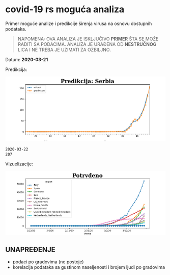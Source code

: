 # covid-19 rs moguća analiza

Primer moguće analize i predikcije širenja virusa na osnovu dostupnih podataka.

> NAPOMENA: OVA ANALIZA JE ISKLJUČIVO **PRIMER** ŠTA SE MOŽE RADITI SA PODACIMA.
> ANALIZA JE URAĐENA OD **NESTRUČNOG** LICA I NE TREBA JE UZIMATI ZA OZBILJNO. 

Datum: **2020-03-21**

Predikcija:

![](out/prediction.png)

```text
2020-03-22
207
```  

Vizuelizacije:

![](out/confirmed-10.png)

## UNAPREĐENJE
 
+ podaci po gradovima (ne postoje)
+ korelacija podataka sa gustinom naseljenosti i brojem ljudi po gradovima
